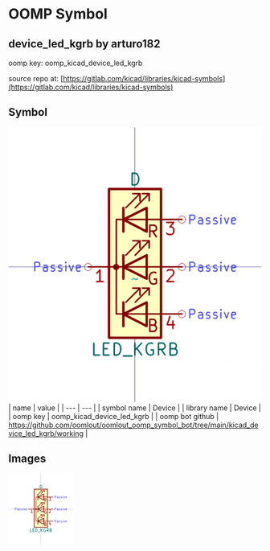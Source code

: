 # OOMP Symbol  
## device_led_kgrb  by arturo182  
  
oomp key: oomp_kicad_device_led_kgrb  
  
source repo at: [https://gitlab.com/kicad/libraries/kicad-symbols](https://gitlab.com/kicad/libraries/kicad-symbols)  
## Symbol  
  
[![working.png](working_600.png)](working.png)  
| name | value | 
| --- | --- | 
| symbol name | Device | 
| library name | Device | 
| oomp key | oomp_kicad_device_led_kgrb | 
| oomp bot github | https://github.com/oomlout/oomlout_oomp_symbol_bot/tree/main/kicad_device_led_kgrb/working | 
## Images  
  
[![working.png](working_140.png)](working.png)  
